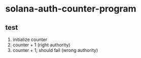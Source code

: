 # solana-auth-counter-program

## test
1) initialize counter
2) counter + 1 (right authority)
3) counter + 1, should fail (wrong authority)
